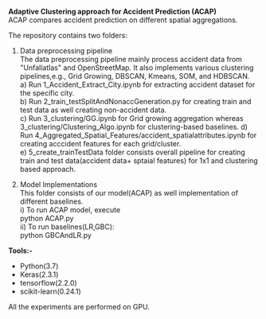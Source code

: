 **Adaptive Clustering approach for Accident Prediction (ACAP)**  
ACAP compares accident prediction on different spatial aggregations. 

The repository contains two folders: 
1. Data preprocessing pipeline  
   The data preprocessing pipeline mainly process accident data from "Unfallatlas" and OpenStreetMap. It also implements various clustering pipelines,e.g., Grid        Growing, DBSCAN, Kmeans, SOM, and HDBSCAN.  
   a) Run 1_Accident_Extract_City.ipynb for extracting accident dataset for the specific city.  
   b) Run 2_train_testSplitAndNonaccGeneration.py for creating train and test data as well creating non-accident data.  
   c) Run 3_clustering/GG.ipynb for Grid growing aggregation whereas 3_clustering/Clustering_Algo.ipynb for clustering-based baselines. 
   d) Run 4_Aggregated_Spatial_Features/accident_spatialattributes.ipynb for creating acccident features for each grid/cluster.  
   e) 5_create_trainTestData folder consists overall pipeline for creating train and test data(accident data+ sptaial features) for 1x1 and clustering based               approach.  
   
2. Model Implementations  
   This folder consists of our model(ACAP) as well implementation of different baselines.  
   i) To run ACAP model, execute  
      python ACAP.py  
   ii) To run baselines(LR,GBC):  
        python GBCAndLR.py
   
  
 **Tools:-**  
   * Python(3.7)
   * Keras(2.3.1)
   * tensorflow(2.2.0)
   * scikit-learn(0.24.1)  

All the experiments are performed on GPU.
 
